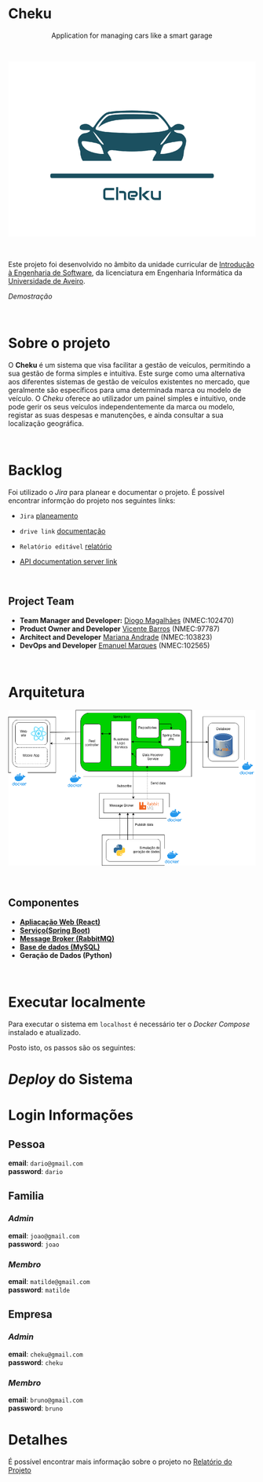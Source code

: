 # Cheku

<p align="center">
    Application for managing cars like a smart garage
</p>
</br>

<p align="center">
  <img src="report/images/logotipo.png" alt="Sublime's custom image"/>
</p>

</br>

Este projeto foi desenvolvido no âmbito da unidade curricular de [Introdução à Engenharia de Software](https://www.ua.pt/en/uc/12288), da licenciatura em Engenharia Informática da [Universidade de Aveiro](https://www.ua.pt/).

_Demostração_

</br>

# Sobre o projeto

O **Cheku** é um sistema que visa facilitar a gestão de veículos, permitindo a sua gestão de forma simples e intuitiva. Este surge como uma alternativa aos diferentes sistemas de gestão de veículos existentes no mercado, que geralmente são específicos para uma determinada marca ou modelo de veículo.
O *Cheku* oferece ao utilizador um painel simples e intuitivo, onde pode gerir os seus veículos independentemente da marca ou modelo, registar as suas despesas e manutenções, e ainda consultar a sua localização geográfica.

</br>

# Backlog
Foi utilizado o *Jira* para planear e documentar o projeto. É possível encontrar informção do projeto nos seguintes links:

- `Jira` [planeamento](https://cheku.atlassian.net/jira/software/projects/CHEK/boards/1/backlog) </br>
- `drive link` [documentação](https://uapt33090-my.sharepoint.com/:f:/g/personal/marianaandrade_ua_pt/EjbkBOygVNRNii7MnXxJxnIBDgwISWwrZxnWk3yRQOQ8JA?e=hD2BQf) </br>
- `Relatório editável` [relatório](https://uapt33090-my.sharepoint.com/:w:/g/personal/marianaandrade_ua_pt/ESHHOn3N3h9KtF3OlTMt4I4BWKzw5qJiAZ-dbkbm4z4BDA?e=fKqeH9) </br>

- [API documentation server link](https://documenter.getpostman.com/view/13973483/2s8YzMY5S1)


  
</br>

## Project Team

- **Team Manager and Developer:** [Diogo Magalhães](https://github.com/MagalhaesD77) (NMEC:102470) </br>
- **Product Owner and Developer** [Vicente Barros](https://github.com/v1centebarros) (NMEC:97787) </br>
- **Architect and Developer** [Mariana Andrade](https://github.com/MarianaAndrad) (NMEC:103823) </br>
- **DevOps and Developer** [Emanuel Marques](https://github.com/EmanGM) (NMEC:102565) </br>
</br>

# Arquitetura

<p align="center">
  <img src="report/images/architecture.png" alt="Sublime's custom image"/>
</p>

</br>

## Componentes

- [**Apliacação Web (React)**](https://github.com/Cheku-Corporation/front-end)
- [**Serviço(Spring Boot)**](https://github.com/Cheku-Corporation/back-end)
- [**Message Broker (RabbitMQ)**](https://github.com/Cheku-Corporation/data-generator)
- [**Base de dados (MySQL)**](https://github.com/Cheku-Corporation/back-end/tree/main/mySql)
- **Geração de Dados (Python)**

</br>

# Executar localmente
Para executar o sistema em `localhost` é necessário ter o _Docker Compose_ instalado e atualizado.

Posto isto, os passos são os seguintes:


# _Deploy_ do Sistema


# Login Informações 

## Pessoa

**email**: `dario@gmail.com` </br>
**password**: `dario`


## Familia

### _Admin_
**email**: `joao@gmail.com` </br>
**password**: `joao`

### _Membro_
**email**: `matilde@gmail.com` </br>
**password**: `matilde`

## Empresa

### _Admin_ 
**email**: `cheku@gmail.com` </br>
**password**: `cheku`

### _Membro_
**email**: `bruno@gmail.com` </br>
**password**: `bruno`

# Detalhes
É possível encontrar mais informação sobre o projeto no [Relatório do Projeto]() </br>
